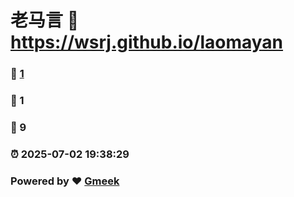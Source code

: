 # 老马言 :link: https://wsrj.github.io/laomayan 
### :page_facing_up: [1](https://wsrj.github.io/laomayan/tag.html) 
### :speech_balloon: 1 
### :hibiscus: 9 
### :alarm_clock: 2025-07-02 19:38:29 
### Powered by :heart: [Gmeek](https://github.com/Meekdai/Gmeek)
